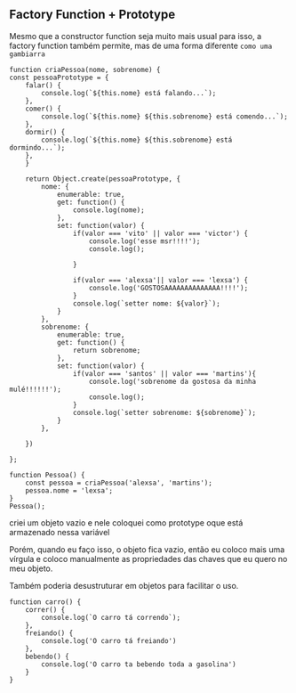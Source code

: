 ## Factory Function + Prototype

Mesmo que a constructor function seja muito mais usual para isso, a factory function também permite, mas de uma forma diferente `como uma gambiarra`

    function criaPessoa(nome, sobrenome) {
    const pessoaPrototype = {
        falar() {
            console.log(`${this.nome} está falando...`);
        },
        comer() {
            console.log(`${this.nome} ${this.sobrenome} está comendo...`);
        },
        dormir() {
            console.log(`${this.nome} ${this.sobrenome} está dormindo...`);
        },
        }

        return Object.create(pessoaPrototype, {
            nome: {
                enumerable: true,
                get: function() {
                    console.log(nome);
                },
                set: function(valor) {
                    if(valor === 'vito' || valor === 'victor') {
                        console.log('esse msr!!!!');
                        console.log();

                    }
                    
                    if(valor === 'alexsa'|| valor === 'lexsa') {
                        console.log('GOSTOSAAAAAAAAAAAAAA!!!!');
                    }
                    console.log(`setter nome: ${valor}`);
                }
            },
            sobrenome: {
                enumerable: true,
                get: function() {
                    return sobrenome;
                },
                set: function(valor) {
                    if(valor === 'santos' || valor === 'martins'){
                        console.log('sobrenome da gostosa da minha mulé!!!!!!');
                        console.log();
                    }
                    console.log(`setter sobrenome: ${sobrenome}`);
                }
            },

        })

    };

    function Pessoa() {
        const pessoa = criaPessoa('alexsa', 'martins');
        pessoa.nome = 'lexsa';
    }
    Pessoa();

criei um objeto vazio e nele coloquei como prototype oque está armazenado nessa variável

Porém, quando eu faço isso, o objeto fica vazio, então eu coloco mais uma vírgula e coloco manualmente as propriedades das chaves que eu quero no meu objeto.

Também poderia desustruturar em objetos para facilitar o uso.

    function carro() {
        correr() {
            console.log(`O carro tá correndo`);
        },
        freiando() {
            console.log('O carro tá freiando')
        },
        bebendo() {
            console.log('O carro ta bebendo toda a gasolina')
        }
    }